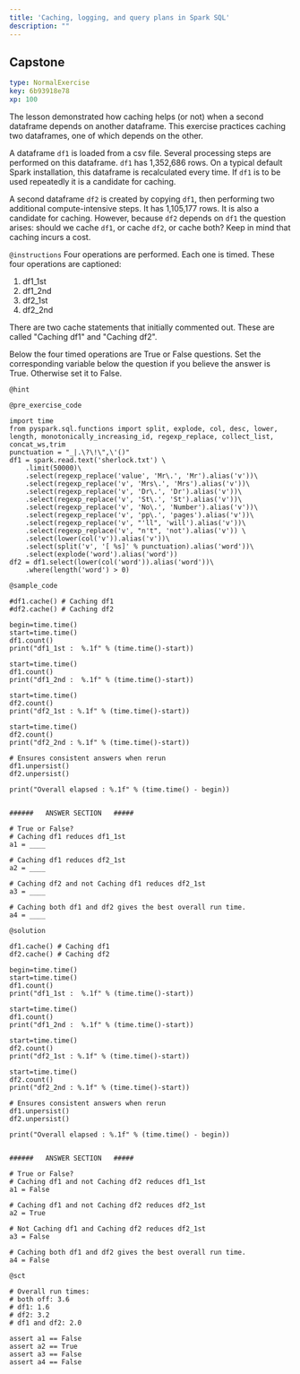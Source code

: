 ```yaml
---
title: 'Caching, logging, and query plans in Spark SQL'
description: ""
---
```


## Capstone

```yaml
type: NormalExercise
key: 6b93918e78
xp: 100
```

The lesson demonstrated how caching helps (or not) when a second dataframe depends on another dataframe. This exercise practices caching two dataframes, one of which depends on the other. 

A dataframe `df1` is loaded from a csv file. Several processing steps are performed on this dataframe. `df1` has 1,352,686 rows. On a typical default Spark installation, this dataframe is recalculated every time. If `df1` is to be used repeatedly it is a candidate for caching. 

A second dataframe `df2` is created by copying `df1`, then performing two additional compute-intensive steps. It has 1,105,177 rows.  It is also a candidate for caching.  However, because `df2` depends on `df1` the question arises: should we cache `df1`, or cache `df2`, or cache both?  Keep in mind that caching incurs a cost. 

`@instructions`
Four operations are performed.  Each one is timed. These four operations are captioned:

1. df1_1st
2. df1_2nd
3. df2_1st
4. df2_2nd

There are two cache statements that initially commented out. These are called "Caching df1" and "Caching df2". 

Below the four timed operations are True or False questions.  Set the corresponding variable below the question if you believe the answer is True.  Otherwise set it to False.

`@hint`


`@pre_exercise_code`
```{python}
import time 
from pyspark.sql.functions import split, explode, col, desc, lower, length, monotonically_increasing_id, regexp_replace, collect_list, concat_ws,trim 
punctuation = "_|.\?\!\",\'()"
df1 = spark.read.text('sherlock.txt') \
    .limit(50000)\
    .select(regexp_replace('value', 'Mr\.', 'Mr').alias('v'))\
    .select(regexp_replace('v', 'Mrs\.', 'Mrs').alias('v'))\
    .select(regexp_replace('v', 'Dr\.', 'Dr').alias('v'))\
    .select(regexp_replace('v', 'St\.', 'St').alias('v'))\
    .select(regexp_replace('v', 'No\.', 'Number').alias('v'))\
    .select(regexp_replace('v', 'pp\.', 'pages').alias('v'))\
    .select(regexp_replace('v', "'ll", 'will').alias('v'))\
    .select(regexp_replace('v', "n't", 'not').alias('v')) \
    .select(lower(col('v')).alias('v'))\
    .select(split('v', '[ %s]' % punctuation).alias('word'))\
    .select(explode('word').alias('word'))
df2 = df1.select(lower(col('word')).alias('word'))\
    .where(length('word') > 0)

```

`@sample_code`
```{python}
#df1.cache() # Caching df1
#df2.cache() # Caching df2

begin=time.time() 
start=time.time() 
df1.count()
print("df1_1st :  %.1f" % (time.time()-start))

start=time.time() 
df1.count()
print("df1_2nd :  %.1f" % (time.time()-start))

start=time.time() 
df2.count()
print("df2_1st : %.1f" % (time.time()-start))

start=time.time() 
df2.count()
print("df2_2nd : %.1f" % (time.time()-start))

# Ensures consistent answers when rerun 
df1.unpersist()
df2.unpersist()

print("Overall elapsed : %.1f" % (time.time() - begin))


######   ANSWER SECTION   #####

# True or False?
# Caching df1 reduces df1_1st
a1 = ____

# Caching df1 reduces df2_1st
a2 = ____

# Caching df2 and not Caching df1 reduces df2_1st
a3 = ____

# Caching both df1 and df2 gives the best overall run time. 
a4 = ____

```

`@solution`
```{python}
df1.cache() # Caching df1
df2.cache() # Caching df2

begin=time.time() 
start=time.time() 
df1.count()
print("df1_1st :  %.1f" % (time.time()-start))

start=time.time() 
df1.count()
print("df1_2nd :  %.1f" % (time.time()-start))

start=time.time() 
df2.count()
print("df2_1st : %.1f" % (time.time()-start))

start=time.time() 
df2.count()
print("df2_2nd : %.1f" % (time.time()-start))

# Ensures consistent answers when rerun 
df1.unpersist()
df2.unpersist()

print("Overall elapsed : %.1f" % (time.time() - begin))


######   ANSWER SECTION   #####

# True or False?
# Caching df1 and not Caching df2 reduces df1_1st
a1 = False

# Caching df1 and not Caching df2 reduces df2_1st
a2 = True

# Not Caching df1 and Caching df2 reduces df2_1st
a3 = False

# Caching both df1 and df2 gives the best overall run time. 
a4 = False

```

`@sct`
```{python}
# Overall run times: 
# both off: 3.6
# df1: 1.6
# df2: 3.2
# df1 and df2: 2.0

assert a1 == False
assert a2 == True
assert a3 == False
assert a4 == False
```
